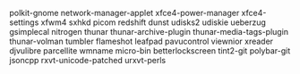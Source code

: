 polkit-gnome
network-manager-applet
xfce4-power-manager
xfce4-settings
xfwm4
sxhkd
picom
redshift
dunst
udisks2
udiskie
ueberzug
gsimplecal
nitrogen
thunar
thunar-archive-plugin
thunar-media-tags-plugin
thunar-volman
tumbler
flameshot
leafpad
pavucontrol
viewnior
xreader
djvulibre
parcellite
wmname
micro-bin
betterlockscreen
tint2-git
polybar-git
jsoncpp
rxvt-unicode-patched
urxvt-perls
